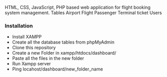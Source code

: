 HTML, CSS, JavaScript, PHP based web application for flight booking system  management.
Tables
Airport
Flight
Passenger
Terminal
ticket
Users 
### Installation
* Install XAMPP
* Create all the database tables from phpMyAdmin
* Clone this repository
* Create a new Folder in xampp/htdocs/dashboard/
* Paste all the files in the new folder
* Run Xampp server
* Ping locahost/dashboard/new_folder_name
